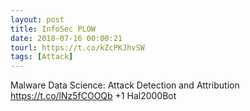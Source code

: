 ```yaml
---
layout: post
title: InfoSec PLOW
date: 2018-07-16 00:00:21
tourl: https://t.co/kZcPKJhvSW
tags: [Attack]
---
```

Malware Data Science: Attack Detection and Attribution
https://t.co/lNz5fCOOQb
+1 Hal2000Bot